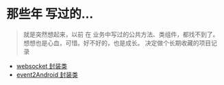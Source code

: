 # 那些年 写过的...

> 就是突然想起来，以前 在 业务中写过的公共方法、类组件，都找不到了。想想也是心血，可惜。好不好的，也是成长。
> 决定做个长期收藏的项目记录

- [websocket 封装类](../iFavorites/function/webSocket)
- [event2Android 封装类](../iFavorites/function/event2Android)
